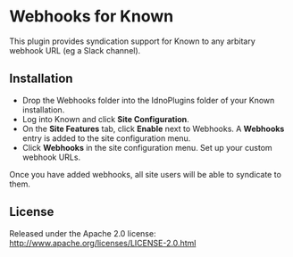 Webhooks for Known
==================

This plugin provides syndication support for Known to any arbitary webhook URL (eg a Slack channel).

Installation
------------

* Drop the Webhooks folder into the IdnoPlugins folder of your Known installation.
* Log into Known and click **Site Configuration**.
* On the **Site Features** tab, click **Enable** next to Webhooks. A **Webhooks**
  entry is added to the site configuration menu.
* Click **Webhooks** in the site configuration menu. Set up your custom webhook URLs.

Once you have added webhooks, all site users will be able to syndicate to them.

License
-------

Released under the Apache 2.0 license: http://www.apache.org/licenses/LICENSE-2.0.html
